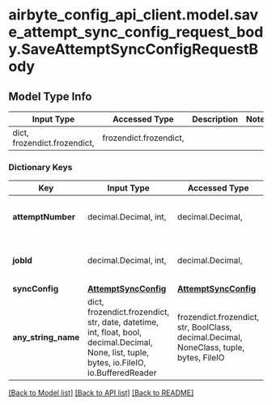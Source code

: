# airbyte_config_api_client.model.save_attempt_sync_config_request_body.SaveAttemptSyncConfigRequestBody

## Model Type Info
Input Type | Accessed Type | Description | Notes
------------ | ------------- | ------------- | -------------
dict, frozendict.frozendict,  | frozendict.frozendict,  |  | 

### Dictionary Keys
Key | Input Type | Accessed Type | Description | Notes
------------ | ------------- | ------------- | ------------- | -------------
**attemptNumber** | decimal.Decimal, int,  | decimal.Decimal,  |  | value must be a 32 bit integer
**jobId** | decimal.Decimal, int,  | decimal.Decimal,  |  | value must be a 64 bit integer
**syncConfig** | [**AttemptSyncConfig**](AttemptSyncConfig.md) | [**AttemptSyncConfig**](AttemptSyncConfig.md) |  | 
**any_string_name** | dict, frozendict.frozendict, str, date, datetime, int, float, bool, decimal.Decimal, None, list, tuple, bytes, io.FileIO, io.BufferedReader | frozendict.frozendict, str, BoolClass, decimal.Decimal, NoneClass, tuple, bytes, FileIO | any string name can be used but the value must be the correct type | [optional]

[[Back to Model list]](../../README.md#documentation-for-models) [[Back to API list]](../../README.md#documentation-for-api-endpoints) [[Back to README]](../../README.md)

